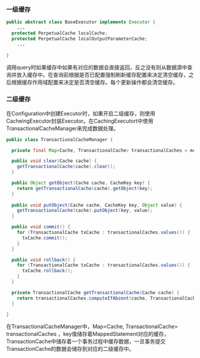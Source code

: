 ### 一级缓存



```java
public abstract class BaseExecutor implements Executor {
	...
  protected PerpetualCache localCache;
  protected PerpetualCache localOutputParameterCache;
    ...
        
}
```



调用query时如果缓存中如果有对应的数据会直接返回，反之没有则从数据源中查询并放入缓存中。在查询前根据是否已配置强制刷新缓存配置来决定清空缓存，之后根据缓存作用域配置来决定是否清空缓存。每个更新操作都会清空缓存。



### 二级缓存

在Configuration中创建Executor时，如果开启二级缓存，则使用CacheingExecutor封装Executor。在CachingExecutort中使用TransactionalCacheManager来完成数据处理。

```java
public class TransactionalCacheManager {

  private final Map<Cache, TransactionalCache> transactionalCaches = new HashMap<>();

  public void clear(Cache cache) {
    getTransactionalCache(cache).clear();
  }

  public Object getObject(Cache cache, CacheKey key) {
    return getTransactionalCache(cache).getObject(key);
  }
  
  public void putObject(Cache cache, CacheKey key, Object value) {
    getTransactionalCache(cache).putObject(key, value);
  }

  public void commit() {
    for (TransactionalCache txCache : transactionalCaches.values()) {
      txCache.commit();
    }
  }

  public void rollback() {
    for (TransactionalCache txCache : transactionalCaches.values()) {
      txCache.rollback();
    }
  }

  private TransactionalCache getTransactionalCache(Cache cache) {
    return transactionalCaches.computeIfAbsent(cache, TransactionalCache::new);
  }

}
```



在TransactionalCacheManager中，Map<Cache, TransactionalCache> transactionalCaches ，key值储存着MappedStatement对应的缓存，TransactionCache中储存着一个事务过程中缓存数据，一旦事务提交TransactionCache的数据会储存到对应的二级缓存中。